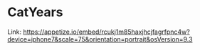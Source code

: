 # CatYears

Link: https://appetize.io/embed/rcukj1m85haxjhcjfagrfpnc4w?device=iphone7&scale=75&orientation=portrait&osVersion=9.3
